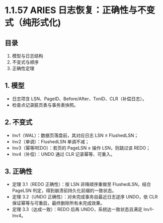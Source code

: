 # 1.1.57 ARIES 日志恢复：正确性与不变式（纯形式化)

## 目录

1. 模型与日志结构
2. 不变式与顺序
3. 正确性定理

## 1. 模型

- 日志项含 LSN、PageID、Before/After、TxnID、CLR（补偿日志）。
- 检查点记录脏页表与事务表快照。

## 2. 不变式

- Inv1（WAL）：数据页落盘前，其对应日志 LSN ≤ FlushedLSN；
- Inv2（单调）：FlushedLSN 单调不减；
- Inv3（幂等REDO）：若页的 PageLSN ≥ 操作 LSN，则跳过该 REDO；
- Inv4（补偿）：UNDO 通过 CLR 记录幂等、可重入。

## 3. 正确性

- 定理 3.1（REDO 正确性）：按 LSN 非降顺序重做至 FlushedLSN，结合 PageLSN 判定，得到崩溃前持久化前缀的一致状态。
- 定理 3.2（UNDO 正确性）：对未完成事务自最近日志逆序 UNDO，依 CLR 保证幂等与可重启，最终删除所有未完成效果。
- 定理 3.3（达成一致）：REDO 后再 UNDO，系统达一致状态且满足 Inv1–Inv4。
